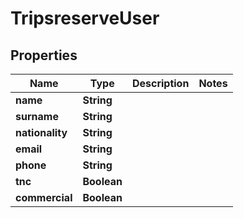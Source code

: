 
# TripsreserveUser

## Properties
Name | Type | Description | Notes
------------ | ------------- | ------------- | -------------
**name** | **String** |  | 
**surname** | **String** |  | 
**nationality** | **String** |  | 
**email** | **String** |  | 
**phone** | **String** |  | 
**tnc** | **Boolean** |  | 
**commercial** | **Boolean** |  | 



